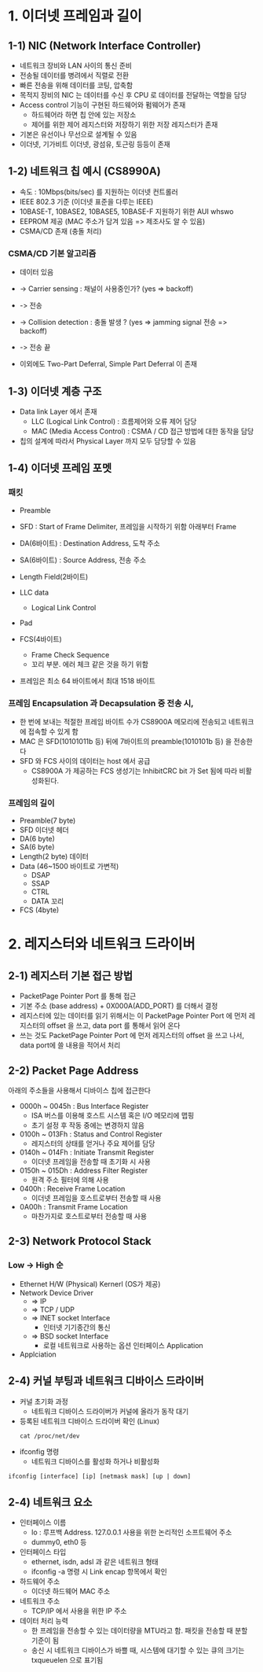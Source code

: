 # 1. 이더넷 프레임과 길이
## 1-1) NIC (Network Interface Controller) 
- 네트워크 장비와 LAN 사이의 통신 준비
- 전송될 데이터를 병려에서 직렬로 전환
- 빠른 전송을 위해 데이터를 코팅, 압축함
- 목적지 장비의 NIC 는 데이터를 수신 후 CPU 로 데이터를 전달하는 역할을 담당
- Access control 기능이 구현된 하드웨어와 펌웨어가 존재
  - 하드웨어라 하면 칩 안에 있는 저장소
  - 제어를 위한 제어 레지스터와 저장하기 위한 저장 레지스터가 존재
- 기본은 유선이나 무선으로 설계될 수 있음
- 이더넷, 기가비트 이더넷, 광섬유, 토근링 등등이 존재

## 1-2) 네트워크 칩 예시 (CS8990A)
- 속도 : 10Mbps(bits/sec) 를 지원하는 이더넷 컨트롤러
- IEEE 802.3 기준 (이더넷 표준을 다루는 IEEE) 
- 10BASE-T, 10BASE2, 10BASE5, 10BASE-F 지원하기 위한 AUI whswo
- EEPROM 제공 (MAC 주소가 담겨 있음 => 제조사도 알 수 있음)
- CSMA/CD 존재 (충돌 처리)

### CSMA/CD 기본 알고리즘
- 데이터 있음
- -> Carrier sensing : 채널이 사용중인가? (yes => backoff)
- -> 전송
- -> Collision detection : 충돌 발생 ? (yes => jamming signal 전송 => backoff)
- -> 전송 끝

- 이외에도 Two-Part Deferral, Simple Part Deferral 이 존재

## 1-3) 이더넷 계층 구조
- Data link Layer 에서 존재
  - LLC (Logical Link Control) : 흐름제어와 오류 제어 담당
  - MAC (Media Access Control) : CSMA / CD 접근 방법에 대한 동작을 담당
- 칩의 설계에 따라서 Physical Layer 까지 모두 담당할 수 있음
 
## 1-4) 이더넷 프레임 포멧
### 패킷
- Preamble
- SFD : Start of Frame Delimiter, 프레임을 시작하기 위함
아래부터 Frame
- DA(6바이트) : Destination Address, 도착 주소
- SA(6바이트) : Source Address, 전송 주소
- Length Field(2바이트)
- LLC data
  - Logical Link Control
- Pad
- FCS(4바이트)
  - Frame Check Sequence
  - 꼬리 부분. 에러 체크 같은 것을 하기 위함

- 프레임은 최소 64 바이트에서 최대 1518 바이트
### 프레임 Encapsulation 과 Decapsulation 중 전송 시,
-  한 번에 보내는 적절한 프레임 바이트 수가 CS8900A 메모리에 전송되고 네트워크에 접속할 수 있게 함
- MAC 은 SFD(10101011b 등) 뒤에 7바이트의 preamble(1010101b 등) 을 전송한다
- SFD 와 FCS 사이의 데이터는 host 에서 공급
  - CS8900A 가 제공하는 FCS 생성기는 InhibitCRC bit 가 Set 됨에 따라 비활성화된다. 

### 프레임의 길이
- Preamble(7 byte)
- SFD 
이더넷 헤더
- DA(6 byte)
- SA(6 byte)
- Length(2 byte)
데이터
- Data (46~1500 바이트로 가변적)
  - DSAP
  - SSAP
  - CTRL
  - DATA
꼬리
- FCS (4byte)


# 2. 레지스터와 네트워크 드라이버
## 2-1) 레지스터 기본 접근 방법
- PacketPage Pointer Port 를 통해 접근
- 기본 주소 (base address) + 0X000A(ADD_PORT) 를 더해서 결정
- 레지스터에 있는 데이터를 읽기 위해서는 이 PacketPage Pointer Port 에 먼저 레지스터의 offset 을 쓰고, data port 를 통해서 읽어 온다
- 쓰는 것도 PacketPage Pointer Port 에 먼저 레지스터의 offset 을 쓰고 나서, data port에 쓸 내용을 적어서 처리

## 2-2) Packet Page Address
아래의 주소들을 사용해서 디바이스 칩에 접근한다
- 0000h ~ 0045h : Bus Interface Register
  - ISA 버스를 이용해 호스트 시스템 혹은 I/O 메모리에 맵핑
  - 초기 설정 후 작동 중에는 변경하지 않음 
- 0100h ~ 013Fh : Status and Control Register
  - 레지스터의 상태를 얻거나 주요 제어를 담당
- 0140h ~ 014Fh : Initiate Transmit Register
  - 이더넷 프레임을 전송할 때 초기화 시 사용
- 0150h ~ 015Dh : Address Filter Register
  - 원격 주소 필터에 의해 사용
- 0400h : Receive Frame Location
  - 이더넷 프레임을 호스트로부터 전송할 때 사용
- 0A00h : Transmit Frame Location
  - 마찬가지로 호스트로부터 전송할 때 사용

## 2-3) Network Protocol Stack
### Low -> High 순
- Ethernet H/W (Physical)
Kernerl (OS가 제공)
- Network Device Driver
  - => IP
  - => TCP / UDP
  - => INET socket Interface
    - 인터넷 기기종간의 통신
  - => BSD socket Interface
    - 로컬 네트워크로 사용하는 옵션 인터페이스
Application
- Applciation 

## 2-4) 커널 부팅과 네트워크 디바이스 드라이버
- 커널 초기화 과정
  - 네트워크 디바이스 드라이버가 커널에 올라가 동작 대기
- 등록된 네트워크 디바이스 드라이버 확인 (Linux)
  ```shell
  cat /proc/net/dev
  ```
- ifconfig 명령
  - 네트워크 디바이스를 활성화 하거나 비활성화
```shell
ifconfig [interface] [ip] [netmask mask] [up | down]
```

## 2-4) 네트워크 요소
- 인터페이스 이름
  - lo : 루프백 Address. 127.0.0.1 사용을 위한 논리적인 소프트웨어 주소
  - dummy0, eth0 등
- 인터페이스 타입
  - ethernet, isdn, adsl 과 같은 네트워크 형태
  - ifconfig -a 명령 시 Link encap 항목에서 확인
- 하드웨어 주소
  - 이더넷 하드웨어 MAC 주소
- 네트워크 주소
  - TCP/IP 에서 사용을 위한 IP 주소
- 데이터 처리 능력
  - 한 프레임을 전송할 수 있는 데이터량을 MTU라고 함. 패킷을 전송할 때 분할 기준이 됨
  - 송신 시 네트워크 디바이스가 바쁠 때, 시스템에 대기할 수 있는 큐의 크기는 txqueuelen 으로 표기됨